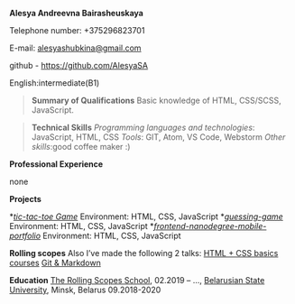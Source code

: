 **Alesya Andreevna Bairasheuskaya**

Telephone number: +375296823701

E-mail: alesyashubkina@gmail.com

github - https://github.com/AlesyaSA 

English:intermediate(B1)

>**Summary of Qualifications**
>Basic knowledge of HTML, CSS/SCSS, JavaScript.

>**Technical Skills**
>_Programming languages and technologies_: JavaScript, HTML, CSS
>_Tools_: GIT, Atom, VS Code,  Webstorm
>_Other skills_:good coffee maker :)

**Professional Experience**

none

**Projects**

*[_tic-tac-toe Game_](https://github.com/AlesyaSA/tic-tac-toe)
Environment: HTML, CSS, JavaScript
*[_guessing-game_](https://github.com/AlesyaSA/guessing-game)
Environment: HTML, CSS, JavaScript
*[_frontend-nanodegree-mobile-portfolio_](https://github.com/AlesyaSA/frontend-nanodegree-mobile-portfolio)
Environment: HTML, CSS, JavaScript



**Rolling scopes**
Also I’ve made the following 2 talks:
[HTML + CSS basics courses](https://github.com/AlesyaSA/rsschool-2019Q1-cv)
[Git & Markdown](https://github.com/AlesyaSA/rsschool-2019Q1-html-css)

**Education**
[The Rolling Scopes School](https://school.rollingscopes.com/), 02.2019 – ..., 
[Belarusian State University](https://www.bsu.by/), Minsk, Belarus  09.2018-2020                                                                           


